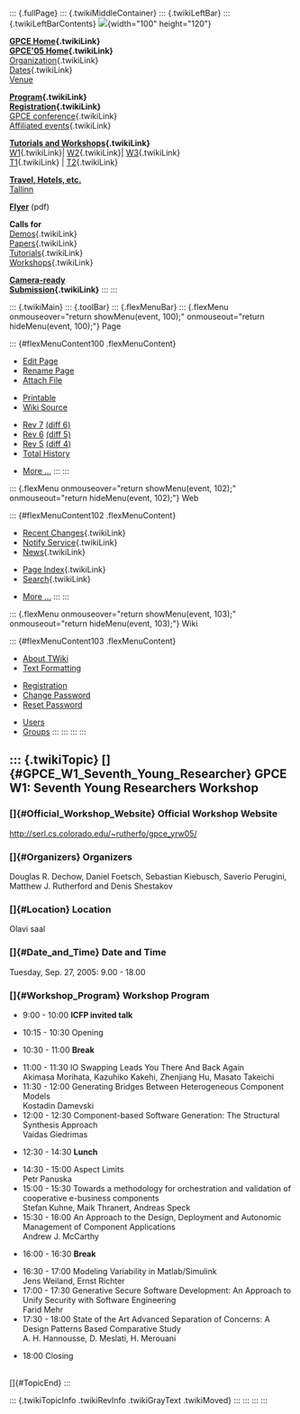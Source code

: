 ::: {.fullPage}
::: {.twikiMiddleContainer}
::: {.twikiLeftBar}
::: {.twikiLeftBarContents}
![](../pub/Gpce05/WebLeftBar/gpce-logo.jpg){width="100" height="120"}

**[GPCE Home](../Gpce/WebHome){.twikiLink}**\
**[GPCE\'05 Home](WebHome){.twikiLink}**\
[Organization](ConferenceOrganization){.twikiLink}\
[Dates](ImportantDates){.twikiLink}\
[Venue](http://www.cs.ioc.ee/tfp-icfp-gpce05/venue.html)

**[Program](ConferenceProgram){.twikiLink}**\
**[Registration](ConferenceRegistration){.twikiLink}**\
[GPCE conference](ProgramMainEvent){.twikiLink}\
[Affiliated events](ProgramsAffiliatedEvents){.twikiLink}

**[Tutorials and Workshops](GpceTutorialsAndWorkshops){.twikiLink}**\
[W1](YoungResearchers){.twikiLink}\| [W2](MetaOCaml){.twikiLink}\|
[W3](GraphModelTransformations){.twikiLink}\
[T1](TutorialT1){.twikiLink} \| [T2](TutorialT2){.twikiLink}

**[Travel, Hotels, etc.](http://www.cs.ioc.ee/tfp-icfp-gpce05/)**\
[Tallinn](http://www.brics.dk/~danvy/icfp05/Tallinn/)

**[Flyer](http://www.disi.unige.it/person/MoggiE/GPCE05.pdf)** (pdf)

**Calls for**\
[Demos](CallForDemonstrations){.twikiLink}\
[Papers](CallForPapers){.twikiLink}\
[Tutorials](CallForTutorials){.twikiLink}\
[Workshops](CallForWorkshops){.twikiLink}

**[Camera-ready\
Submission](AuthorInstructions){.twikiLink}**
:::
:::

::: {.twikiMain}
::: {.toolBar}
::: {.flexMenuBar}
::: {.flexMenu onmouseover="return showMenu(event, 100);" onmouseout="return hideMenu(event, 100);"}
Page

::: {#flexMenuContent100 .flexMenuContent}
-   [Edit
    Page](http://www.program-transformation.org/edit/Gpce05/YoungResearchers?t=1536826599)
-   [Rename
    Page](http://www.program-transformation.org/rename/Gpce05/YoungResearchers)
-   [Attach
    File](http://www.program-transformation.org/attach/Gpce05/YoungResearchers)

<!-- -->

-   [Printable](http://www.program-transformation.org/view/Gpce05/YoungResearchers?skin=print.pattern)
-   [Wiki
    Source](http://www.program-transformation.org/view/Gpce05/YoungResearchers?skin=text&raw=on&contenttype=text/plain)

<!-- -->

-   [Rev
    7](http://www.program-transformation.org/view/Gpce05/YoungResearchers?rev=1.7)
    [(diff 6)](http://www.program-transformation.org/rdiff/Gpce05/YoungResearchers?rev1=1.7&rev2=1.6)
-   [Rev
    6](http://www.program-transformation.org/view/Gpce05/YoungResearchers?rev=1.6)
    [(diff 5)](http://www.program-transformation.org/rdiff/Gpce05/YoungResearchers?rev1=1.6&rev2=1.5)
-   [Rev
    5](http://www.program-transformation.org/view/Gpce05/YoungResearchers?rev=1.5)
    [(diff 4)](http://www.program-transformation.org/rdiff/Gpce05/YoungResearchers?rev1=1.5&rev2=1.4)
-   [Total
    History](http://www.program-transformation.org/rdiff/Gpce05/YoungResearchers)

<!-- -->

-   [More
    \...](http://www.program-transformation.org/oops/Gpce05/YoungResearchers?template=oopsmore&param1=1.7&param2=1.7)
:::
:::

::: {.flexMenu onmouseover="return showMenu(event, 102);" onmouseout="return hideMenu(event, 102);"}
Web

::: {#flexMenuContent102 .flexMenuContent}
-   [Recent Changes](WebChanges){.twikiLink}
-   [Notify Service](WebNotify){.twikiLink}
-   [News](WebNews){.twikiLink}

<!-- -->

-   [Page Index](WebIndex){.twikiLink}
-   [Search](WebSearch){.twikiLink}

<!-- -->

-   [More
    \...](http://www.program-transformation.org/oops/Gpce05/YoungResearchers?template=oopsmore&param1=1.7&param2=1.7)
:::
:::

::: {.flexMenu onmouseover="return showMenu(event, 103);" onmouseout="return hideMenu(event, 103);"}
Wiki

::: {#flexMenuContent103 .flexMenuContent}
-   [About
    TWiki](http://www.program-transformation.org/view/TWiki/WebHome)
-   [Text
    Formatting](http://www.program-transformation.org/view/TWiki/TextFormattingRules)

<!-- -->

-   [Registration](http://www.program-transformation.org/view/TWiki/TWikiRegistration)
-   [Change
    Password](http://www.program-transformation.org/view/TWiki/ChangePassword)
-   [Reset
    Password](http://www.program-transformation.org/view/TWiki/ResetPassword)

<!-- -->

-   [Users](http://www.program-transformation.org/view/Main/TWikiUsers)
-   [Groups](http://www.program-transformation.org/view/Main/TWikiGroups)
:::
:::
:::
:::

::: {.twikiTopic}
[]{#GPCE_W1_Seventh_Young_Researcher} GPCE W1: Seventh Young Researchers Workshop
---------------------------------------------------------------------------------

### []{#Official_Workshop_Website} Official Workshop Website

<http://serl.cs.colorado.edu/~rutherfo/gpce_yrw05/>

### []{#Organizers} Organizers

Douglas R. Dechow, Daniel Foetsch, Sebastian Kiebusch, Saverio Perugini,
Matthew J. Rutherford and Denis Shestakov

### []{#Location} Location

Olavi saal

### []{#Date_and_Time} Date and Time

Tuesday, Sep. 27, 2005: 9.00 - 18.00

### []{#Workshop_Program} Workshop Program

-   9:00 - 10:00 **ICFP invited talk**

<!-- -->

-   10:15 - 10:30 Opening

<!-- -->

-   10:30 - 11:00 **Break**

<!-- -->

-   11:00 - 11:30 IO Swapping Leads You There And Back Again\
    Akimasa Morihata, Kazuhiko Kakehi, Zhenjiang Hu, Masato Takeichi
-   11:30 - 12:00 Generating Bridges Between Heterogeneous Component
    Models\
    Kostadin Damevski
-   12:00 - 12:30 Component-based Software Generation: The Structural
    Synthesis Approach\
    Vaidas Giedrimas

<!-- -->

-   12:30 - 14:30 **Lunch**

<!-- -->

-   14:30 - 15:00 Aspect Limits\
    Petr Panuska
-   15:00 - 15:30 Towards a methodology for orchestration and validation
    of cooperative e-business components\
    Stefan Kuhne, Maik Thranert, Andreas Speck
-   15:30 - 16:00 An Approach to the Design, Deployment and Autonomic
    Management of Component Applications\
    Andrew J. McCarthy

<!-- -->

-   16:00 - 16:30 **Break**

<!-- -->

-   16:30 - 17:00 Modeling Variability in Matlab/Simulink\
    Jens Weiland, Ernst Richter
-   17:00 - 17:30 Generative Secure Software Development: An Approach to
    Unify Security with Software Engineering\
    Farid Mehr
-   17:30 - 18:00 State of the Art Advanced Separation of Concerns: A
    Design Patterns Based Comparative Study\
    A. H. Hannousse, D. Meslati, H. Merouani

<!-- -->

-   18:00 Closing

\
[]{#TopicEnd}
:::

::: {.twikiTopicInfo .twikiRevInfo .twikiGrayText .twikiMoved}
:::
:::
:::
:::
